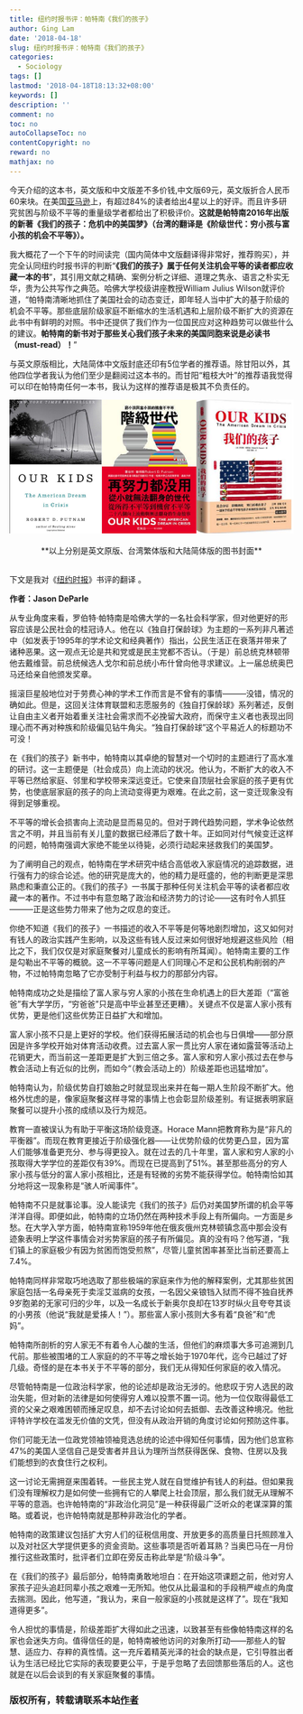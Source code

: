 ```yaml
---
title: 纽约时报书评：帕特南《我们的孩子》
author: Ging Lam
date: '2018-04-18'
slug: 纽约时报书评：帕特南《我们的孩子》
categories:
  - Sociology
tags: []
lastmod: '2018-04-18T18:13:32+08:00'
keywords: []
description: ''
comment: no
toc: no
autoCollapseToc: no
contentCopyright: no
reward: no
mathjax: no
---
```


今天介绍的这本书，英文版和中文版差不多价钱,中文版69元，英文版折合人民币60来块。在美国[亚马逊](https://www.amazon.com/Our-Kids-American-Dream-Crisis/dp/1476769907/ref=sr_1_1?ie=UTF8&qid=1524058637&sr=8-1&keywords=our+kids)上，有超过84%的读者给出4星以上的好评。而且许多研究贫困与阶级不平等的重量级学者都给出了积极评价。**这就是帕特南2016年出版的新著《我们的孩子：危机中的美国梦》（台湾的翻译是《阶级世代：穷小孩与富小孩的机会不平等》）。**

我大概花了一个下午的时间读完（国内简体中文版翻译得非常好，推荐购买），并完全认同纽约时报书评的判断“**《我们的孩子》属于任何关注机会平等的读者都应收藏一本的书**”，其引用文献之精确、案例分析之详细、道理之隽永、语言之朴实无华，贵为公共写作之典范。哈佛大学校级讲座教授William Julius Wilson就评价道，“帕特南清晰地抓住了美国社会的动态变迁，即年轻人当中扩大的基于阶级的机会不平等。那些底层阶级家庭不断缩水的生活机遇和上层阶级不断扩大的资源在此书中有鲜明的对照。书中还提供了我们作为一位国民应对这种趋势可以做些什么的建议。**帕特南的新书对于那些关心我们孩子未来的美国同胞来说是必读书（must-read）！**”

与英文原版相比，大陆简体中文版封底还印有5位学者的推荐语。除甘阳以外，其他四位学者我认为他们至少是翻阅过这本书的。而甘阳“粗枝大叶”的推荐语我觉得可以印在帕特南任何一本书，我认为这样的推荐语是极其不负责任的。

<div align=center><img src="https://raw.githubusercontent.com/GingLam/Storage/master/2018.4.18.jpg"></div></br>

<div align=center>**以上分别是英文原版、台湾繁体版和大陆简体版的图书封面**</div></br>


下文是我对《[纽约时报](https://www.nytimes.com/2015/03/08/books/review/our-kids-by-robert-d-putnam.html)》书评的翻译 。

<!--more-->
**作者：Jason DeParle**

从专业角度来看，罗伯特·帕特南是哈佛大学的一名社会科学家，但对他更好的形容应该是公民社会的桂冠诗人。他在以《独自打保龄球》为主题的一系列非凡著述中（如发表于1995年的学术论文和经典著作）指出，公民生活正在衰落并带来了诸种恶果。这一观点无论是共和党或是民主党都不否认。（于是）前总统克林顿带他去戴维营。前总统候选人戈尔和前总统小布什曾向他寻求建议。上一届总统奥巴马还给亲自他颁发奖章。

摇滚巨星般地位对于劳费心神的学术工作而言是不曾有的事情———没错，情况的确如此。但是，这回关注体育联盟和志愿服务的《独自打保龄球》系列著述，反倒让自由主义者开始着重关注社会需求而不必挽留大政府，而保守主义者也表现出同理心而不再对种族和阶级偏见钻牛角尖。“独自打保龄球”这个平易近人的标题功不可没！

在《我们的孩子》新书中，帕特南以其卓绝的智慧对一个切时的主题进行了高水准的研讨。这一主题便是（社会成员）向上流动的状况。他认为，不断扩大的收入不平等已然给家庭、邻里和学校带来深远变迁。它使来自顶层社会家庭的孩子更有优势，也使底层家庭的孩子的向上流动变得更为艰难。在此之前，这一变迁现象没有得到足够重视。

不平等的增长会损害向上流动是显而易见的。但对于跨代趋势问题，学术争论依然言之不明，并且当前有关儿童的数据已经滞后了数十年。正如同对付气候变迁这样的问题，帕特南强调大家绝不能坐以待毙，必须行动起来拯救我们的美国梦。

为了阐明自己的观点，帕特南在学术研究中结合高低收入家庭情况的追踪数据，进行强有力的综合论述。他的研究是庞大的，他的精力是旺盛的，他的判断更是深思熟虑和秉直公正的。《我们的孩子》一书属于那种任何关注机会平等的读者都应收藏一本的著作。不过书中有意忽略了政治和经济势力的讨论——这有时令人抓狂———正是这些势力带来了他为之叹息的变迁。

你绝不知道《我们的孩子》一书描述的收入不平等是何等地剧烈增加，这又如何对有钱人的政治实践产生影响，以及这些有钱人反过来如何很好地规避这些风险（相比之下，我们仅仅是对家庭聚餐对儿童成长的影响有所耳闻）。帕特南主要的工作是勾勒出不平等的概貌。这一不平等问题是人们同理心不足和公民机构削弱的产物，不过帕特南忽略了它亦受制于利益与权力的那部分内容。

帕特南成功之处是描绘了富人家与穷人家的小孩在生命机遇上的巨大差距（“富爸爸”有大学学历，“穷爸爸”只是高中毕业甚至还更糟）。关键点不仅是富人家小孩有优势，更是他们这些优势正日益扩大和增加。

富人家小孩不只是上更好的学校。他们获得拓展活动的机会也与日俱增——部分原因是许多学校开始对体育活动收费。过去富人家一贯比穷人家在诸如露营等活动上花销更大，而当前这一差距更是扩大到三倍之多。富人家和穷人家小孩过去在参与教会活动上有近似的比例，而如今“（教会活动上的）阶级差距也迅猛增加”。

帕特南认为，阶级优势自打娘胎之时就显现出来并在每一期人生阶段不断扩大。他格外忧虑的是，像家庭聚餐这样寻常的事情上也会彰显阶级差别。有证据表明家庭聚餐可以提升小孩的成绩以及行为规范。

教育一直被误认为有助于平衡这场阶级竞逐。Horace Mann把教育称为是“非凡的平衡器”。而现在教育更接近于阶级强化器——让优势阶级的优势更凸显，因为富人们能够准备更充分、参与得更投入。就在过去的几十年里，富人家和穷人家的小孩取得大学学位的差距仅有39%。而现在已提高到了51%。甚至那些高分的穷人家小孩与低分的富人家小孩相比，还是有轻微的劣势不能获得学位。帕特南恰如其分地将这一现象称是“骇人听闻事件”。

帕特南不只是就事论事。没人能读完《我们的孩子》后仍对美国梦所谓的机会平等洋洋自得。即便如此，帕特南的立场仍然在两种技术手段上有所偏向。一方面是乡愁。在大学入学方面，帕特南宣称1959年他在俄亥俄州克林顿镇念高中那会没有迹象表明上学这件事情会对劣势家庭的孩子有所偏见。真的没有吗？他写道，“我们镇上的家庭极少有因为贫困而饱受煎熬”，尽管儿童贫困率甚至比当前还要高上7.4%。

帕特南同样非常取巧地选取了那些极端的家庭来作为他的解释案例，尤其那些贫困家庭包括一名母亲死于卖淫艾滋病的女孩，一名因父亲锒铛入狱而不得不独自抚养9岁胞弟的无家可归的少年，以及一名成长于新奥尔良却在13岁时纵火且夸夸其谈的小男孩（他说“我就是爱揍人！”）。那些富人家小孩则大多有着“良爸”和“虎妈”。

帕特南所剖析的穷人家无不有着令人心酸的生活，但他们的麻烦事大多可追溯到几代前。那些被围堵的工人家庭的的不平等之增长始于1970年代，迄今已越过了好几级。奇怪的是在本书关于不平等的部分，我们无从得知任何家庭的收入情况。

尽管帕特南是一位政治科学家，他的论述却是政治无涉的。他悲叹于穷人选民的政治失能，但对新的法律是如何使得穷人难以投票不置一词。他为一位仅取得最低工资的父亲之艰难困顿而捶足叹息，却不去讨论如何去抵御、去改善这种境况。他批评特许学校在滥发无价值的文凭，但没有从政治开销的角度讨论如何预防这件事。

你们可能无法一位政党领袖领袖竞选总统的论述中得知任何事情，因为他们总宣称47%的美国人坚信自己是受害者并且认为理所当然获得医保、食物、住房以及我们能想到的衣食住行之权利。

这一讨论无需拥趸来围着转。一些民主党人就在自觉维护有钱人的利益。但如果我们没有理解权力是如何使一些拥有它的人攀爬上社会顶层，那么我们就无从理解不平等的意涵。也许帕特南的“非政治化洞见”是一种获得最广泛听众的老谋深算的策略。或着说，也许帕特南就是那种非政治化的学者。

帕特南的政策建议包括扩大穷人们的征税信用度、开放更多的高质量日托照顾准入以及对社区大学提供更多的资金资助。这些事项是否听着耳熟？当奥巴马在一月份推行这些政策时，批评者们立即在旁反击称此举是“阶级斗争”。

在《我们的孩子》最后部分，帕特南勇敢地坦白：在开始这项课题之前，他对穷人家孩子迎头追赶同辈小孩之艰难一无所知。他仅从比最温和的手段稍严峻点的角度去揣测。因此，他写道，“我认为，来自一般家庭的小孩就是这样了”。现在“我知道得更多”。

令人担忧的事情是，阶级差距扩大得如此之迅速，以致甚至有些像帕特南这样的名家也会迷失方向。值得信任的是，帕特南被他访问的对象所打动——那些人的智慧、适应力、存粹的真性情。这一充斥着精英光泽的社会的缺点是，它引导胜出者认为生活已经比它实际的表现要更公平，于是乎忽略了去回馈那些落后的人。这也就是在以后会谈到的有关家庭聚餐的事情。


### 版权所有，转载请联系本站[作者](mailto:linj83@mail2.sysu.edu.cn)
